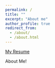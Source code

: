 ```yaml
---
permalink: /
title: ""
excerpt: "About me"
author_profile: true
redirect_from: 
  - /about/
  - /about.html
---
```


[My Resume](https://ralobos.github.io/files/CV_rlobos_2024.pdf)

About Me!
